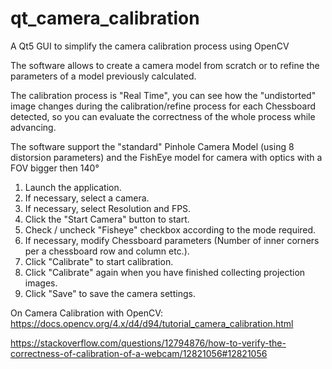 # qt_camera_calibration
A Qt5 GUI to simplify the camera calibration process using OpenCV

The software allows to create a camera model from scratch or to refine the parameters of a model previously calculated.

The calibration process is "Real Time", you can see how the "undistorted" image changes during the calibration/refine process for each Chessboard detected, so you can evaluate the correctness of the whole process while advancing.

The software support the "standard" Pinhole Camera Model (using 8 distorsion parameters) and the FishEye model for camera with optics with a FOV bigger then 140°

1. Launch the application.
2. If necessary, select a camera.
3. If necessary, select Resolution and FPS.
4. Click the "Start Camera" button to start.
5. Check / uncheck "Fisheye" checkbox according to the mode required.
6. If necessary, modify Chessboard parameters (Number of inner corners per a chessboard row and column etc.).
7. Click "Calibrate" to start calibration.
8. Click "Calibrate" again when you have finished collecting projection images.
9. Click "Save" to save the camera settings.

On Camera Calibration with OpenCV: https://docs.opencv.org/4.x/d4/d94/tutorial_camera_calibration.html

https://stackoverflow.com/questions/12794876/how-to-verify-the-correctness-of-calibration-of-a-webcam/12821056#12821056

